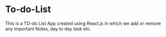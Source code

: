 # To-do-List
This is a TO-do List App created using React.js in which we add or remove  any important Notes, day to day task etc. 
